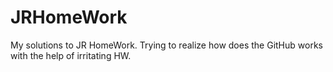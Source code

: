 # JRHomeWork

My solutions to JR HomeWork.
Trying to realize how does the GitHub works with the help of irritating HW.
